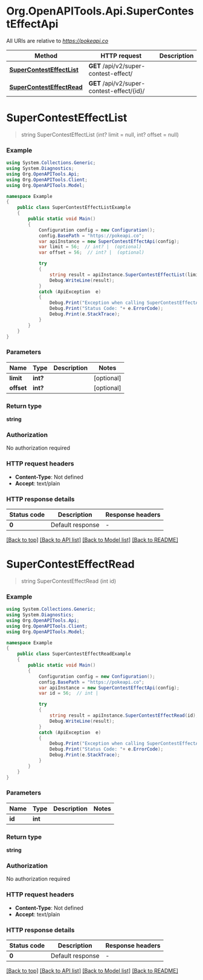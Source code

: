 # Org.OpenAPITools.Api.SuperContestEffectApi

All URIs are relative to *https://pokeapi.co*

Method | HTTP request | Description
------------- | ------------- | -------------
[**SuperContestEffectList**](SuperContestEffectApi.md#supercontesteffectlist) | **GET** /api/v2/super-contest-effect/ | 
[**SuperContestEffectRead**](SuperContestEffectApi.md#supercontesteffectread) | **GET** /api/v2/super-contest-effect/{id}/ | 


<a name="supercontesteffectlist"></a>
# **SuperContestEffectList**
> string SuperContestEffectList (int? limit = null, int? offset = null)



### Example
```csharp
using System.Collections.Generic;
using System.Diagnostics;
using Org.OpenAPITools.Api;
using Org.OpenAPITools.Client;
using Org.OpenAPITools.Model;

namespace Example
{
    public class SuperContestEffectListExample
    {
        public static void Main()
        {
            Configuration config = new Configuration();
            config.BasePath = "https://pokeapi.co";
            var apiInstance = new SuperContestEffectApi(config);
            var limit = 56;  // int? |  (optional) 
            var offset = 56;  // int? |  (optional) 

            try
            {
                string result = apiInstance.SuperContestEffectList(limit, offset);
                Debug.WriteLine(result);
            }
            catch (ApiException  e)
            {
                Debug.Print("Exception when calling SuperContestEffectApi.SuperContestEffectList: " + e.Message );
                Debug.Print("Status Code: "+ e.ErrorCode);
                Debug.Print(e.StackTrace);
            }
        }
    }
}
```

### Parameters

Name | Type | Description  | Notes
------------- | ------------- | ------------- | -------------
 **limit** | **int?**|  | [optional] 
 **offset** | **int?**|  | [optional] 

### Return type

**string**

### Authorization

No authorization required

### HTTP request headers

 - **Content-Type**: Not defined
 - **Accept**: text/plain


### HTTP response details
| Status code | Description | Response headers |
|-------------|-------------|------------------|
| **0** | Default response |  -  |

[[Back to top]](#) [[Back to API list]](../README.md#documentation-for-api-endpoints) [[Back to Model list]](../README.md#documentation-for-models) [[Back to README]](../README.md)

<a name="supercontesteffectread"></a>
# **SuperContestEffectRead**
> string SuperContestEffectRead (int id)



### Example
```csharp
using System.Collections.Generic;
using System.Diagnostics;
using Org.OpenAPITools.Api;
using Org.OpenAPITools.Client;
using Org.OpenAPITools.Model;

namespace Example
{
    public class SuperContestEffectReadExample
    {
        public static void Main()
        {
            Configuration config = new Configuration();
            config.BasePath = "https://pokeapi.co";
            var apiInstance = new SuperContestEffectApi(config);
            var id = 56;  // int | 

            try
            {
                string result = apiInstance.SuperContestEffectRead(id);
                Debug.WriteLine(result);
            }
            catch (ApiException  e)
            {
                Debug.Print("Exception when calling SuperContestEffectApi.SuperContestEffectRead: " + e.Message );
                Debug.Print("Status Code: "+ e.ErrorCode);
                Debug.Print(e.StackTrace);
            }
        }
    }
}
```

### Parameters

Name | Type | Description  | Notes
------------- | ------------- | ------------- | -------------
 **id** | **int**|  | 

### Return type

**string**

### Authorization

No authorization required

### HTTP request headers

 - **Content-Type**: Not defined
 - **Accept**: text/plain


### HTTP response details
| Status code | Description | Response headers |
|-------------|-------------|------------------|
| **0** | Default response |  -  |

[[Back to top]](#) [[Back to API list]](../README.md#documentation-for-api-endpoints) [[Back to Model list]](../README.md#documentation-for-models) [[Back to README]](../README.md)

